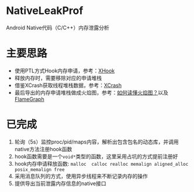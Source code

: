 # NativeLeakProf
Android  Native代码（C/C++）内存泄露分析


# 主要思路
- 使用PTL方式Hook内存申请，参考：[XHook](https://github.com/iqiyi/xHook)                
- 释放内存时，需要移除对应的申请堆栈                                                
- 借鉴XCrash获取线程堆栈数据，参考：[XCrash](https://github.com/iqiyi/xCrash)      
- 最后导出的内存申请堆栈做成火焰图，参考：[如何读懂火焰图？](http://www.ruanyifeng.com/blog/2017/09/flame-graph.html)以及[FlameGraph](https://github.com/brendangregg/FlameGraph)                                  


# 已完成
1. 轮询（5s）监控proc/pid/maps内容，解析出包含包名的动态库，并调用native方法注册hook函数
2. hook函数需要是一个`void*`类型的函数，这里采用占坑的方式提前注册好
3. hook内存申请释放函数: `malloc  calloc realloc memalign aligned_alloc posix_memalign free`
4. 采用消息队列的方式，使用异步线程来不断记录内存的操作
5. 提供导出当前泄露内存信息的native接口
